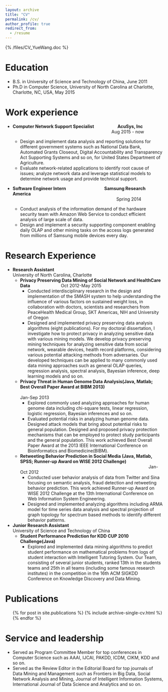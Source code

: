 ```yaml
---
layout: archive
title: "CV"
permalink: /cv/
author_profile: true
redirect_from:
  - /resume
---
```


{% /files/CV_YueWang.doc %}

Education
======
* B.S. in University of Science and Technology of China, June 2011
* Ph.D in Computer Science, University of North Carolina at Charlotte, Charlotte, NC, USA, May 2015

Work experience
======
* <b>Computer Network Support Specialist</b> &nbsp; &nbsp; &nbsp; &nbsp; &nbsp; &nbsp; &nbsp; &nbsp; &nbsp; <b> AcuSys, Inc </b> <br />
  &nbsp; &nbsp; &nbsp; &nbsp; &nbsp; &nbsp; &nbsp; &nbsp; &nbsp; &nbsp; &nbsp; &nbsp; &nbsp; &nbsp; &nbsp; &nbsp; &nbsp; &nbsp; &nbsp; &nbsp; &nbsp; &nbsp; &nbsp; &nbsp; &nbsp; &nbsp; &nbsp; &nbsp; &nbsp; &nbsp; &nbsp; &nbsp; &nbsp; &nbsp; &nbsp; &nbsp; &nbsp; &nbsp; &nbsp; &nbsp; Aug 2015 - now
  * Design and implement data analysis and reporting solutions for different government systems such as National Data Bank, Automated Grants Closeout, Digital Accountability and Transparency Act Supporting Systems and so on, for United States Department of Agriculture.
  * Evaluate network-related applications to identify root cause of issues; analyze network data and leverage statistical models to determine network usage and provide technical support.

* <b>Software Engineer Intern</b> &nbsp; &nbsp; &nbsp; &nbsp; &nbsp; &nbsp; &nbsp; &nbsp; &nbsp; &nbsp; &nbsp; &nbsp; &nbsp; &nbsp; &nbsp; <b> Samsung Research America</b> <br />
  &nbsp; &nbsp; &nbsp; &nbsp; &nbsp; &nbsp; &nbsp; &nbsp; &nbsp; &nbsp; &nbsp; &nbsp; &nbsp; &nbsp; &nbsp; &nbsp; &nbsp; &nbsp; &nbsp; &nbsp; &nbsp; &nbsp; &nbsp; &nbsp; &nbsp; &nbsp; &nbsp; &nbsp; &nbsp; &nbsp; &nbsp; &nbsp; &nbsp; &nbsp; &nbsp; &nbsp; &nbsp; &nbsp; &nbsp; &nbsp; &nbsp; &nbsp; Spring 2014
  * Conduct analysis of the information demand of the hardware security team with Amazon Web Service to conduct efficient analysis of large scale of data.
  * Design and implement a security supporting component enabling daily OLAP and other mining tasks on the access logs generated from millions of Samsung mobile devices every day.
  
Research Experience
======
* <b>Research Assistant</b> &nbsp; &nbsp; &nbsp; &nbsp; &nbsp; &nbsp; &nbsp; &nbsp; &nbsp; &nbsp; &nbsp; &nbsp; &nbsp; &nbsp; &nbsp; &nbsp; &nbsp; &nbsp; &nbsp; &nbsp; &nbsp; &nbsp; &nbsp; &nbsp; &nbsp; &nbsp; &nbsp; &nbsp; &nbsp; &nbsp; &nbsp; &nbsp; &nbsp; &nbsp;  &nbsp; &nbsp; &nbsp; &nbsp; &nbsp; &nbsp; &nbsp; &nbsp; &nbsp; &nbsp; University of North Carolina, Charlotte
  * <b>Privacy Preserving Data Mining of Social Network and HealthCare Data</b> &nbsp; &nbsp; &nbsp; &nbsp; &nbsp; &nbsp; &nbsp; &nbsp; &nbsp; &nbsp; &nbsp; &nbsp; Oct 2012-May 2015
    * Conducted interdisciplinary research in the design and implementation of the SMASH  system to help understanding the influence of various factors on sustained weight loss, in collaboration with doctors, scientists and researchers from PeaceHealth Medical Group, SKT Americas, NIH and University of Oregon
    * Designed and implemented privacy preserving data analysis algorithms (eight publications). For my doctoral dissertation, I investigate how to protect privacy in analyzing sensitive data with various mining models. We develop privacy preserving mining techniques for analyzing sensitive data from social network, wearable devices, health record platforms, considering various potential attacking methods from adversaries. Our developed techniques can be applied to many commonly used data mining approaches such as general OLAP queries, regression analysis, spectral analysis, Bayesian inference, deep learning models and so on.
  * <b>Privacy Threat in Human Genome Data Analysis(Java, Matlab; Best Overall Paper Award at BIBM 2013)</b> &nbsp; &nbsp; &nbsp; &nbsp; &nbsp; &nbsp; &nbsp; &nbsp; &nbsp; &nbsp; &nbsp; &nbsp; &nbsp; &nbsp; &nbsp; &nbsp; &nbsp; &nbsp; &nbsp; &nbsp; &nbsp; &nbsp; &nbsp; &nbsp; &nbsp; &nbsp; &nbsp; &nbsp; &nbsp; &nbsp; &nbsp; &nbsp; &nbsp; &nbsp; &nbsp; &nbsp; &nbsp; &nbsp; &nbsp; &nbsp;  &nbsp; &nbsp; &nbsp; &nbsp; &nbsp; &nbsp; &nbsp; &nbsp; &nbsp; &nbsp; &nbsp; &nbsp; &nbsp; &nbsp; &nbsp; &nbsp; &nbsp; &nbsp; &nbsp; &nbsp; &nbsp; &nbsp; &nbsp; &nbsp; &nbsp; &nbsp; &nbsp; &nbsp; &nbsp; &nbsp; &nbsp; &nbsp; &nbsp; &nbsp; &nbsp; &nbsp; &nbsp;  &nbsp; &nbsp; &nbsp; Jan-Sep 2013
    * Explored commonly used analyzing approaches for human genome data including chi-square tests, linear regression, logistic regression, Bayesian inferences and so on.
    * Evaluated potential risks in analyzing human genome data. Designed attack models that bring about potential risks to general population. Designed and proposed privacy protection mechanisms that can be employed to protect study participants and the general population. This work achieved Best Overall Paper Award at the 2013 IEEE International Conference on Bioinformatics and Biomedicine(BIBM).
  * <b> Retweeting Behavior Prediction in Social Media (Java, Matlab, SPSS; Runner-up Award on WISE 2012 Challenge)</b> &nbsp; &nbsp; &nbsp; &nbsp; &nbsp; &nbsp; &nbsp; &nbsp; &nbsp; &nbsp; &nbsp; &nbsp; &nbsp; &nbsp; &nbsp; &nbsp; &nbsp; &nbsp; &nbsp; &nbsp; &nbsp; &nbsp; &nbsp; &nbsp; &nbsp; &nbsp; &nbsp; &nbsp; &nbsp; &nbsp; &nbsp; &nbsp; &nbsp; &nbsp; &nbsp; &nbsp; &nbsp; &nbsp; &nbsp; &nbsp;  &nbsp; &nbsp; &nbsp; &nbsp; &nbsp; &nbsp; &nbsp; &nbsp; &nbsp; &nbsp; &nbsp; &nbsp; &nbsp; &nbsp; &nbsp; &nbsp; &nbsp; &nbsp; &nbsp; &nbsp; &nbsp; &nbsp; &nbsp; &nbsp; &nbsp; &nbsp; Jan-Oct 2012
    * Conducted user behavior analysis of data from Twitter and Sina focusing on semantic analysis, fraud detection and retweeting behavior prediction. This work achieved Runner-up Award on WISE 2012 Challenge at the 13th International Conference on Web Information System Engineering.
    * Designed and implemented analyzing algorithms including ARMA model for time series data analysis and spectral projection of graph topology for spectrum based methods to identify different behavior patterns.
* <b>Junior Research Assistant</b> &nbsp; &nbsp; &nbsp; &nbsp; &nbsp; &nbsp; &nbsp; &nbsp; &nbsp; &nbsp; &nbsp; &nbsp; &nbsp; &nbsp; &nbsp; &nbsp; &nbsp; &nbsp; &nbsp; &nbsp; &nbsp; &nbsp; &nbsp; &nbsp; &nbsp; &nbsp;  &nbsp; &nbsp; &nbsp; &nbsp; &nbsp; &nbsp; University of Science and Technology of China
  * <b> Student Performance Prediction for KDD CUP 2010 Challenge(Java) </b>
    * Explored and implemented data mining algorithms to predict student performance on mathematical problems from logs of student interaction with Intelligent Tutoring System. Our Team, consisting of several junior students, ranked 13th in the students teams and 25th in all teams (including some famous research institutes) in the competition in the 16th ACM SIGKDD Conference on Knowledge Discovery and Data Mining.

Publications
======
  <ul>{% for post in site.publications %}
    {% include archive-single-cv.html %}
  {% endfor %}</ul>
  
Service and leadership
======
* Served as Program Committee Member for top conferences in Computer Science such as AAAI, IJCAI, PAKDD, ICDM, CIKM, KDD and so on. 
* Served as the Review Editor in the Editorial Board for top journals of Data Mining and Management such as Frontiers in Big Data, Social Network Analysis and Mining, Journal of Intelligent Information Systems, International Journal of Data Science and Analytics and so on.

